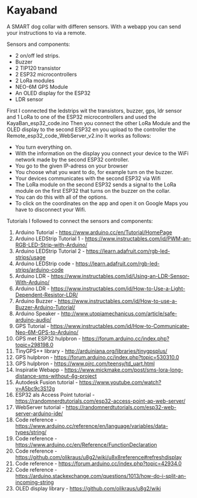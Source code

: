 # Kayaband
A SMART dog collar with differen sensors. With a webapp you can send your instructions to via a remote.

Sensors and components:
- 2 on/off led strips.
- Buzzer
- 2 TIP120 transistor
- 2 ESP32 microcontrollers
- 2 LoRa modules
- NEO-6M GPS Module
- An OLED display for the ESP32
- LDR sensor

First I connected the ledstrips wit the transistors, buzzer, gps, ldr sensor and 1 LoRa to one of the ESP32 microcontrollers and used the
KayaBan_esp32_code.ino
Then you connect the other LoRa Module and the OLED display to the second ESP32 en you upload to the controller the Remote_esp32_code_WebServer_v2.ino
It works as follows:
- You turn everything on.
- With the information on the display you connect your device to the WiFi network made by the second ESP32 controller.
- You go to the given IP-adress on your browser
- You choose what you want to do, for example turn on the buzzer.
- Your devices communicates with the second ESP32 via Wifi
- The LoRa module on the second ESP32 sends a signal to the LoRa module on the first ESP32 that turns on the buzzer on the collar.
- You can do this with all of the options.
- To click on the coordinates on the app and open it on Google Maps you have to disconnect your Wifi.

Tutorials I followed to connect the sensors and components:
1. Arduino Tutorial - https://www.arduino.cc/en/Tutorial/HomePage
2. Arduino LEDStrip Tutorial 1 - https://www.instructables.com/id/PWM-an-RGB-LED-Strip-with-Arduino/
3. Arduino LEDStrip Tutorial 2 - https://learn.adafruit.com/rgb-led-strips/usage
4. Arduino LEDStrip code - https://learn.adafruit.com/rgb-led-strips/arduino-code
5. Arduino LDR - https://www.instructables.com/id/Using-an-LDR-Sensor-With-Arduino/
6. Arduino LDR - https://www.instructables.com/id/How-to-Use-a-Light-Dependent-Resistor-LDR/
7. Arduino Buzzer - https://www.instructables.com/id/How-to-use-a-Buzzer-Arduino-Tutorial/
8. Arduino Speaker - http://www.utopiamechanicus.com/article/safe-arduino-audio/
9. GPS Tutorial - https://www.instructables.com/id/How-to-Communicate-Neo-6M-GPS-to-Arduino/
10. GPS met ESP32 hulpbron - https://forum.arduino.cc/index.php?topic=298198.0
11. TinyGPS++ library - http://arduiniana.org/libraries/tinygpsplus/
12. GPS hulpbron - https://forum.arduino.cc/index.php?topic=530310.0
13. GPS hulpbron - https://www.pjrc.com/teensy/td_uart.html
14. Inspiratie Webapp - https://www.mickmake.com/post/sms-lora-long-distance-sms-without-4g-project
15. Autodesk Fusion tutorial - https://www.youtube.com/watch?v=A5bc9c3S12g
16. ESP32 als Access Point tutorial - https://randomnerdtutorials.com/esp32-access-point-ap-web-server/
17. WebServer tutorial - https://randomnerdtutorials.com/esp32-web-server-arduino-ide/
18. Code reference - https://www.arduino.cc/reference/en/language/variables/data-types/string/
19. Code reference - https://www.arduino.cc/en/Reference/FunctionDeclaration
20. Code reference -https://github.com/olikraus/u8g2/wiki/u8x8reference#refreshdisplay
21. Code reference - https://forum.arduino.cc/index.php?topic=42934.0
22. Code reference - https://arduino.stackexchange.com/questions/1013/how-do-i-split-an-incoming-string
23. OLED display library - https://github.com/olikraus/u8g2/wiki
